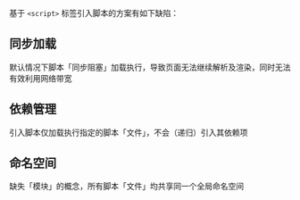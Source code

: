 基于 `<script>` 标签引入脚本的方案有如下缺陷：

## 同步加载

默认情况下脚本「同步阻塞」加载执行，导致页面无法继续解析及渲染，同时无法有效利用网络带宽

## 依赖管理

引入脚本仅加载执行指定的脚本「文件」，不会（递归）引入其依赖项

## 命名空间

缺失「模块」的概念，所有脚本「文件」均共享同一个全局命名空间
